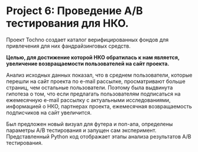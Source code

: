 # Project 6: Проведение A/B тестирования для НКО.

Проект Tochno создает каталог верифицированных фондов для привлечения для них фандрайзинговых средств.

**Целью, для достижение которой НКО обратилась к нам является, увеличение возвращаемости пользователей на сайт проекта.**

Анализ исходных данных показал, что в среднем пользователи, которые перешли на сайт проекта по e-mail рассылке, просматривают больше страниц, чем остальные пользователи. Поэтому была выдвинута гипотеза о том, что если предлагать пользователям подписаться на ежемесячную e-mail рассылку с актуальными исследованиями, информацией о НКО, партнерах проекта, ежемесячная возвращаемость подписчиков на сайт увеличится.

Был предложен новый визуал для футера и поп-апа, определены параметры A/B тестирования и запущен сам эксперимент. Представленный Python код отображает этапы анализа результатов A/B тестирования.
